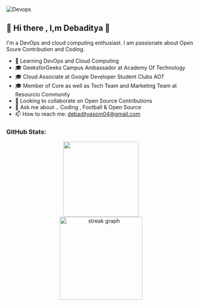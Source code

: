 ![Devops](https://github.com/Debaditya-Som/Debaditya-Som/assets/121785700/30219086-4351-4614-adca-7bb78ed19ed2)
## 👋 Hi there , I,m Debaditya 👋

 I'm a DevOps and cloud computing enthusiast. I am passionate about Open Soure Contribution and Coding.


- 🌱 Learning DevOps and Cloud Computing
- 🎓 GeeksforGeeks Campus Ambassador at Academy Of Technology
- 🎓 Cloud Associate at Google Developer Student Clubs AOT
- 🎓 Member of Core as well as Tech Team and Marketing Team at Resourcio Community
- 👯 Looking to collaborate on Open Source Contributions
- 💬 Ask me about .. Coding , Football & Open Source  
- 📫 How to reach me: debadityasom04@gmail.com
 
 
 ### GitHub Stats:
 
<div align="center"> 
<img height=200  src="https://github-readme-stats.vercel.app/api?username=debaditya-som&show_icons=true&rank_icon=github&theme=highcontrast&card_width=320" />
</div>

<div align="center">
  <img src="https://streak-stats.demolab.com?user=debaditya-som&locale=en&mode=daily&theme=highcontrast&hide_border=false&border_radius=5&order=3" height="220" alt="streak graph"  />
</div>
